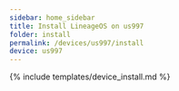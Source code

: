 ```yaml
---
sidebar: home_sidebar
title: Install LineageOS on us997
folder: install
permalink: /devices/us997/install
device: us997
---
```

{% include templates/device_install.md %}
